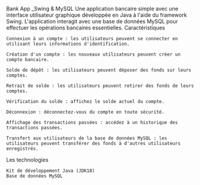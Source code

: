 Bank App _Swing & MySQL
Une application bancaire simple avec une interface utilisateur graphique développée en Java à l'aide du framework Swing. L'application interagit avec une base de données MySQL pour effectuer les opérations bancaires essentielles. 
Caractéristiques

    Connexion à un compte : les utilisateurs peuvent se connecter en utilisant leurs informations d'identification.

    Création d'un compte : les nouveaux utilisateurs peuvent créer un compte bancaire.

    Solde de dépôt : les utilisateurs peuvent déposer des fonds sur leurs comptes.

    Retrait de solde : les utilisateurs peuvent retirer des fonds de leurs comptes.

    Vérification du solde : affichez le solde actuel du compte.

    Déconnexion : déconnectez-vous du compte en toute sécurité.

    Affichage des transactions passées : accédez à un historique des transactions passées.

    Transfert aux utilisateurs de la base de données MySQL : les utilisateurs peuvent transférer des fonds à d'autres utilisateurs enregistrés.


Les technologies

    Kit de développement Java (JDK18)
    Base de données MySQL